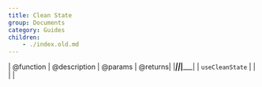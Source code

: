 ```yaml
---
title: Clean State
group: Documents
category: Guides
children:
    - ./index.old.md
---
```



| @function       | @description | @params | @returns|
|_________________|______________|_________|_________|
| `useCleanState` |              |         |         |

